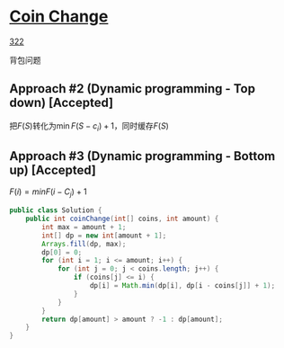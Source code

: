 # [Coin Change](https://leetcode.com/explore/interview/card/top-interview-questions-medium/111/dynamic-programming/809/)
[322](https://leetcode.com/problems/coin-change/description/)

背包问题

## Approach #2 (Dynamic programming - Top down) [Accepted]
把$F(S)$转化为$\min F(S-c_i)+1$，同时缓存$F(S)$

## Approach #3 (Dynamic programming - Bottom up) [Accepted]
$F(i)=minF(i-C_j)+1$
```java
public class Solution {
    public int coinChange(int[] coins, int amount) {
        int max = amount + 1;             
        int[] dp = new int[amount + 1];  
        Arrays.fill(dp, max);  
        dp[0] = 0;   
        for (int i = 1; i <= amount; i++) {
            for (int j = 0; j < coins.length; j++) {
                if (coins[j] <= i) {
                    dp[i] = Math.min(dp[i], dp[i - coins[j]] + 1);
                }
            }
        }
        return dp[amount] > amount ? -1 : dp[amount];
    }
}
```

